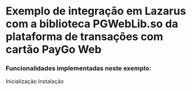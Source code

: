 
# Exemplo de integração em Lazarus com a biblioteca PGWebLib.so da plataforma de transações com cartão PayGo Web

### Funcionalidades implementadas neste exemplo:

Inicialização
Instalação
